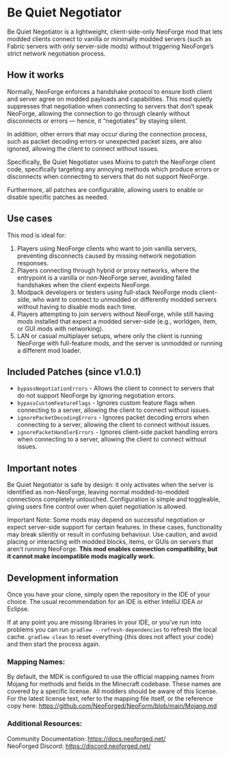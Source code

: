 # Be Quiet Negotiator

Be Quiet Negotiator is a lightweight, client-side-only NeoForge mod that lets modded clients connect to vanilla or
minimally modded servers (such as Fabric servers with only server-side mods) without triggering NeoForge’s
strict network negotiation process.

## How it works

Normally, NeoForge enforces a handshake protocol to ensure both client and server agree on modded payloads and
capabilities. This mod quietly suppresses that negotiation when connecting to servers that don’t speak NeoForge,
allowing the connection to go through cleanly without disconnects or errors — hence, it “negotiates” by staying silent.

In addition, other errors that may occur during the connection process, such as packet decoding errors
or unexpected packet sizes, are also ignored, allowing the client to connect without issues.

Specifically, Be Quiet Negotiator uses Mixins to patch the NeoForge client code, specifically targeting any annoying
methods which produce errors or disconnects when connecting to servers that do not support NeoForge.

Furthermore, all patches are configurable, allowing users to enable or disable specific patches as needed.

## Use cases

This mod is ideal for:
1. Players using NeoForge clients who want to join vanilla servers, preventing disconnects caused by missing network negotiation responses.
2. Players connecting through hybrid or proxy networks, where the entrypoint is a vanilla or non-NeoForge server, avoiding failed handshakes when the client expects NeoForge.
3. Modpack developers or testers using full-stack NeoForge mods client-side, who want to connect to unmodded or differently modded servers without having to disable mods each time.
4. Players attempting to join servers without NeoForge, while still having mods installed that expect a modded server-side (e.g., worldgen, item, or GUI mods with networking).
5. LAN or casual multiplayer setups, where only the client is running NeoForge with full-feature mods, and the server is unmodded or running a different mod loader.


## Included Patches (since v1.0.1)

- `bypassNegotiationErrors` - Allows the client to connect to servers that do not support NeoForge by ignoring negotiation errors.
- `bypassCustomFeatureFlags` - Ignores custom feature flags when connecting to a server, allowing the client to connect without issues.
- `ignorePacketDecodingErrors` - Ignores packet decoding errors when connecting to a server, allowing the client to connect without issues.
- `ignorePacketHandlerErrors` - Ignores client-side packet handling errors when connecting to a server, allowing the client to connect without issues.

## Important notes

Be Quiet Negotiator is safe by design: it only activates when the server is identified as non-NeoForge, leaving
normal modded-to-modded connections completely untouched. Configuration is simple and toggleable, giving users fine
control over when quiet negotiation is allowed.

Important Note: Some mods may depend on successful negotiation or expect server-side support for certain features.
In these cases, functionality may break silently or result in confusing behaviour. Use caution, and avoid placing
or interacting with modded blocks, items, or GUIs on servers that aren’t running NeoForge. **This mod enables
connection compatibility, but it cannot make incompatible mods magically work.**

## Development information

Once you have your clone, simply open the repository in the IDE of your choice. The usual recommendation for an IDE is either IntelliJ IDEA or Eclipse.

If at any point you are missing libraries in your IDE, or you've run into problems you can
run `gradlew --refresh-dependencies` to refresh the local cache. `gradlew clean` to reset everything 
{this does not affect your code} and then start the process again.

### Mapping Names:

By default, the MDK is configured to use the official mapping names from Mojang for methods and fields 
in the Minecraft codebase. These names are covered by a specific license. All modders should be aware of this
license. For the latest license text, refer to the mapping file itself, or the reference copy here:
https://github.com/NeoForged/NeoForm/blob/main/Mojang.md

### Additional Resources: 

Community Documentation: https://docs.neoforged.net/  
NeoForged Discord: https://discord.neoforged.net/
